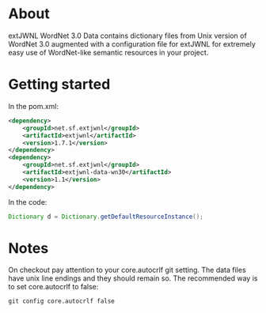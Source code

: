 # About

extJWNL WordNet 3.0 Data contains dictionary files
from Unix version of WordNet 3.0 augmented with
a configuration file for extJWNL for extremely easy
use of WordNet-like semantic resources in your project.

# Getting started

In the pom.xml:

```xml
<dependency>
    <groupId>net.sf.extjwnl</groupId>
    <artifactId>extjwnl</artifactId>
    <version>1.7.1</version>
</dependency>
<dependency>
    <groupId>net.sf.extjwnl</groupId>
    <artifactId>extjwnl-data-wn30</artifactId>
    <version>1.1</version>
</dependency>
```

In the code:

```java
Dictionary d = Dictionary.getDefaultResourceInstance();
```

# Notes
On checkout pay attention to your core.autocrlf git setting. The data files have unix line endings and they should remain so. The recommended way is to set core.autocrlf to false:
```cmd
git config core.autocrlf false
```
